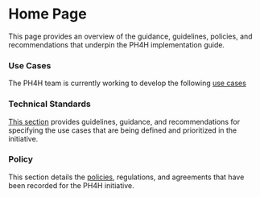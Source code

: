 # Home Page
This page provides an overview of the guidance, guidelines, policies, and recommendations that underpin the PH4H implementation guide.

### Use Cases
The PH4H team is currently working to develop the following <a href="trust_domain_use_cases.md">use cases</a>

### Technical Standards
<a href="trust_domain_specifications.md">This section</a> provides guidelines, guidance, and recommendations for specifying the use cases that are being defined and prioritized in the initiative.

### Policy
This section details the <a href="trust_domain_policy.md">policies</a>, regulations, and agreements that have been recorded for the PH4H initiative.
